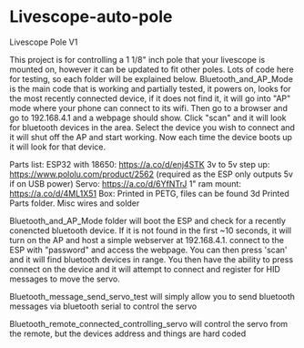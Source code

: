 # Livescope-auto-pole

<p>Livescope Pole V1</p>

This project is for controlling a 1 1/8" inch pole that your livescope is mounted on, however it can be updated to fit other poles. Lots of code here for testing, so each folder will be explained below. Bluetooth_and_AP_Mode is the main code that is working and partially tested, it powers on, looks for the most recently connected device, if it does not find it, it will go into "AP" mode where your phone can connect to its wifi. Then go to a browser and go to 192.168.4.1 and a webpage should show. Click "scan" and it will look for bluetooth devices in the area. Select the device you wish to connect and it will shut off the AP and start working. Now each time the device boots up it will look for that device. 

Parts list:
ESP32 with 18650: https://a.co/d/enj4STK
3v to 5v step up: https://www.pololu.com/product/2562 (required as the ESP only outputs 5v if on USB power)
Servo: https://a.co/d/6YfNTrJ
1" ram mount: https://a.co/d/4ML1X51
Box: Printed in PETG, files can be found 3d Printed Parts folder. 
Misc wires and solder

<p>Bluetooth_and_AP_Mode folder will boot the ESP and check for a recently conencted bluetooth device. If it is not found in the first ~10 seconds, it will turn on the AP and host a simple webserver at 192.168.4.1. connect to the ESP with "password" and access the webpage. You can then press 'scan' and it will find bluetooth devices in range. You then have the ability to press connect on the device and it will attempt to connect and register for HID messages to move the servo.</p>



<p> Bluetooth_message_send_servo_test will simply allow you to send bluetooth messages via bluetooth serial to control the servo</p>


<p> Bluetooth_remote_connected_controlling_servo will control the servo from the remote, but the devices address and things are hard coded </p>
